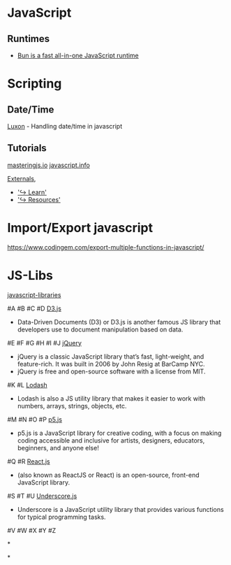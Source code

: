 # JavaScript
## Runtimes
* [Bun is a fast all-in-one JavaScript runtime](https://bun.sh/)

# Scripting
## Date/Time
[Luxon](https://moment.github.io/luxon/#/tour) - Handling date/time in javascript

## Tutorials
[masteringjs.io](https://masteringjs.io/tutorials/mongoose/query-was-already-executed)
[javascript.info](https://javascript.info/)

[Externals]('https://www.javascript.com/'),
* ['↪&nbsp;Learn']('https://www.javascript.com/learn/strings')
* ['↪&nbsp;Resources']('https://www.javascript.com/resources')

# Import/Export javascript 
https://www.codingem.com/export-multiple-functions-in-javascript/


# JS-Libs
[javascript-libraries](https://kinsta.com/blog/javascript-libraries/)

#A
#B
#C
#D
[D3.js](https://d3js.org/)
* Data-Driven Documents (D3) or D3.js is another famous JS library that developers use to document manipulation based on data.

#E
#F
#G
#H 
#I
#J
[jQuery](https://jquery.com/)
* jQuery is a classic JavaScript library that’s fast, light-weight, and feature-rich. It was built in 2006 by John Resig at BarCamp NYC. 
* jQuery is free and open-source software with a license from MIT.

#K
#L
[Lodash](https://lodash.com/)
* Lodash is also a JS utility library that makes it easier to work with numbers, arrays, strings, objects, etc.

#M
#N
#O
#P
[p5.js](https://p5js.org/examples/)
* p5.js is a JavaScript library for creative coding, with a focus on making coding accessible and inclusive for artists, designers, educators, beginners, and anyone else!

#Q
#R
[React.js](https://reactjs.org/)
* (also known as ReactJS or React) is an open-source, front-end JavaScript library. 

#S
#T
#U
[Underscore.js](https://underscorejs.org/)
* Underscore is a JavaScript utility library that provides various functions for typical programming tasks.

#V
#W
#X
#Y
#Z



[]()
* 

[]()
* 

[]()
[]()
[]()
[]()
[]()
[]()
[]()
[]()
[]()